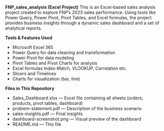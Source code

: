 **FNP_sales_analysis (Excel Project)**
This is an Excel-based sales analysis project created to explore FNP’s 2023 sales performance. Using tools like Power Query, Power Pivot, Pivot Tables, and Excel formulas, the project provides business insights through a dynamic sales dashboard and a set of analytical reports.

**Tools & Features Used**
- Microsoft Excel 365
- Power Query for data cleaning and transformation
- Power Pivot for data modeling
- Pivot Tables and Pivot Charts for analysis
- Excel formulas Index-Match, VLOOKUP, Correlation etc.
- Slicers and Timelines
- Charts for visualization (bar, line)
  
 **Files in This Repository**
- Sales_Dashboard.xlsx — Excel file containing all sheets (orders, products, pivot tables, dashboard)
- problem-statement.pdf — Description of the business scenario
- sales-insights.pdf — Final insights
- dashboard-screenshot.png — Visual preview of the dashboard
- README.md — This file
